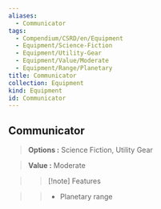 ```yaml
---
aliases:
  - Communicator
tags:
  - Compendium/CSRD/en/Equipment
  - Equipment/Science-Fiction
  - Equipment/Utility-Gear
  - Equipment/Value/Moderate
  - Equipment/Range/Planetary
title: Communicator
collection: Equipment
kind: Equipment
id: Communicator
---
```

## Communicator    
    
>    
> **Options :** Science Fiction, Utility Gear    
> **Value :** Moderate    
>>[!note] Features    
>> - Planetary range
